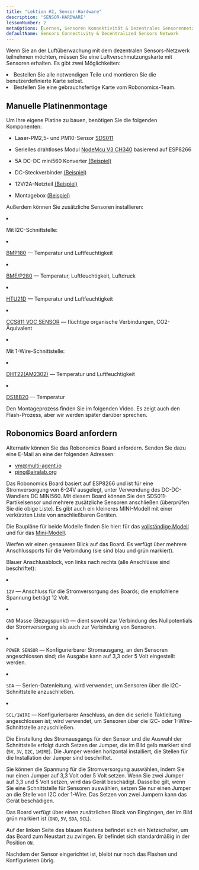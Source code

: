 ```yaml
---
title: "Lektion #2, Sensor-Hardware"
description: 'SENSOR-HARDWARE'
lessonNumber: 2
metaOptions: [Lernen, Sensoren Konnektivität & Dezentrales Sensorennetzwerk]
defaultName: Sensors Connectivity & Decentralized Sensors Network
---
```


Wenn Sie an der Luftüberwachung mit dem dezentralen Sensors-Netzwerk teilnehmen möchten, müssen Sie eine Luftverschmutzungskarte mit Sensoren erhalten. Es gibt zwei Möglichkeiten:

<List>

<li>Bestellen Sie alle notwendigen Teile und montieren Sie die benutzerdefinierte Karte selbst.</li>
<li>Bestellen Sie eine gebrauchsfertige Karte vom Robonomics-Team.</li>

</List>

## Manuelle Platinenmontage

Um Ihre eigene Platine zu bauen, benötigen Sie die folgenden Komponenten:

- Laser-PM2,5- und PM10-Sensor [SDS011](https://www.amazon.com/SDS011-Qualitätsdetektion-Konditionierung-Monitor/dp/B07FSDMRR5)

- Serielles drahtloses Modul [NodeMcu V3 CH340](https://www.amazon.com/ACEIRMC-Wireless-Development-Compatible-MicroPython/dp/B092ZCG2X2) basierend auf ESP8266

- 5A DC-DC mini560 Konverter [(Beispiel)](https://www.amazon.com/Alinan-Efficiency-Converter-Regulator-Stabilized/dp/B09W8P1QNM)

- DC-Steckverbinder [(Beispiel)](https://www.amazon.com/CenryKay-DC-099-Threaded-Verbindenor-Adapter/dp/B08CMMQMP6?th=1)

- 12V/2А-Netzteil [(Beispiel)](https://www.amazon.com/TMEZON-Power-Adapter-Supply-2-1mm/dp/B00Q2E5IXW)

- Montagebox [(Beispiel)](https://www.amazon.com/LeMotech-Dustproof-Waterproof-Electrical-300mmx250mmx120mm/dp/B075DHT7X2/ref=sxin_18_ac_d_mf_brs?ac_md=7-4-TGVNb3RlY2g%3D-ac_d_mf_brs_brs&content-id=amzn1.sym.1ad31f34-ba12-4dca-be4b-f62f7f5bb10d%3Aamzn1.sym.1ad31f34-ba12-4dca-be4b-f62f7f5bb10d&crid=2ZDX87O7MINYG&cv_ct_cx=junction+box+plastic&keywords=junction+box+plastic&pd_rd_i=B075DHT7X2&pd_rd_r=2bbd50d4-9ef9-4fa1-a1a2-e55c482bce49&pd_rd_w=EcHLy&pd_rd_wg=z42mC&pf_rd_p=1ad31f34-ba12-4dca-be4b-f62f7f5bb10d&pf_rd_r=WDAX58YZKG6YKZ70X5QE&qid=1676642125&sprefix=Junction+Box%2Caps%2C451&sr=1-4-8b2f235a-dddf-4202-bbb9-592393927392)

Außerdem können Sie zusätzliche Sensoren installieren:

<List  type="numbers">

<li>

Mit I2C-Schnittstelle:

<List>

<li>

[BMP180](https://cdn-shop.adafruit.com/datasheets/BST-BMP180-DS000-09.pdf) — Temperatur und Luftfeuchtigkeit

</li>

<li>

[BME/P280](https://www.mouser.com/datasheet/2/783/BST-BME280-DS002-1509607.pdf) — Temperatur, Luftfeuchtigkeit, Luftdruck

</li>

<li>

[HTU21D](https://eu.mouser.com/ProductDetail/Measurement-Specialties/HTU21D?qs=tx5doIiTu8oixw1WN5Uy8A%3D%3D) — Temperatur und Luftfeuchtigkeit

</li>

<li>

[CCS811 VOC SENSOR](https://www.sciosense.com/wp-content/uploads/documents/Application-Note-Baseline-Save-and-Restore-on-CCS811.pdf) — flüchtige organische Verbindungen, CO2-Äquivalent

</li>

</List>

</li>

<li>

Mit 1-Wire-Schnittstelle:

<List>

<li>

[DHT22(AM2302)](https://files.seeedstudio.com/wiki/Grove-Temperature_and_Humidity_Sensor_Pro/res/AM2302-EN.pdf) — Temperatur und Luftfeuchtigkeit

</li>

<li>

[DS18B20](https://cdn.sparkfun.com/datasheets/Sensors/Temp/DS18B20.pdf) — Temperatur

</li>

</List>

</li>

</List>

Den Montageprozess finden Sie im folgenden Video. Es zeigt auch den Flash-Prozess, aber wir werden später darüber sprechen.

<RoboAcademyYoutube link="https://www.youtube.com/watch?v=OdTd1sacCso" />

## Robonomics Board anfordern

Alternativ können Sie das Robonomics Board anfordern. Senden Sie dazu eine E-Mail an eine der folgenden Adressen:

- vm@multi-agent.io
- ping@airalab.org

Das Robonomics Board basiert auf ESP8266 und ist für eine Stromversorgung von 6-24V ausgelegt, unter Verwendung des DC-DC-Wandlers DC MINI560. Mit diesem Board können Sie den SDS011-Partikelsensor und mehrere zusätzliche Sensoren anschließen (überprüfen Sie die obige Liste). Es gibt auch ein kleineres MINI-Modell mit einer verkürzten Liste von anschließbaren Geräten.

<LessonImages figure figureCaption="Full model of Robonomics board" src="sensors-connectivity-course/lesson-2-1.png" alt="Full model of Robonomics board"/>

<LessonImages  figure figureCaption="Mini model of Robonomics board" src="sensors-connectivity-course/lesson-2-2.png" alt="Mini model of Robonomics board"/>

Die Baupläne für beide Modelle finden Sie hier: für das [vollständige Modell](https://oshwlab.com/ludovich88/aira_sensor_rev0-1) und für das [Mini-Modell](https://oshwlab.com/ludovich88/aira_sensor_d1_mini).

Werfen wir einen genaueren Blick auf das Board. Es verfügt über mehrere Anschlussports für die Verbindung (sie sind blau und grün markiert).

<LessonImages imageClasses="mb" src="sensors-connectivity-course/lesson-2-3.png" alt="Full model of Robonomics board"/>

Blauer Anschlussblock, von links nach rechts (alle Anschlüsse sind beschriftet):

<List>
  <li class="flex">

  <code>12V</code> — Anschluss für die Stromversorgung des Boards; die empfohlene Spannung beträgt 12 Volt.

  </li>

  <li class="flex">

  <code>GND</code> Masse (Bezugspunkt) — dient sowohl zur Verbindung des Nullpotentials der Stromversorgung als auch zur Verbindung von Sensoren.

  </li>

  <li class="flex">

  <code>POWER SENSOR</code> — Konfigurierbarer Stromausgang, an den Sensoren angeschlossen sind; die Ausgabe kann auf 3,3 oder 5 Volt eingestellt werden.

  </li>

  <li class="flex">

  <code>SDA</code> — Serien-Datenleitung, wird verwendet, um Sensoren über die I2C-Schnittstelle anzuschließen.

  </li>

  <li class="flex">

  <code>SCL/1WIRE</code> — Konfigurierbarer Anschluss, an den die serielle Taktleitung angeschlossen ist; wird verwendet, um Sensoren über die I2C- oder 1-Wire-Schnittstelle anzuschließen.

  </li>
</List>

Die Einstellung des Stromausgangs für den Sensor und die Auswahl der Schnittstelle erfolgt durch Setzen der Jumper, die im Bild gelb markiert sind (`5V`, `3V`, `I2C`, `1WIRE`). Die Jumper werden horizontal installiert, die Stellen für die Installation der Jumper sind beschriftet.


<RoboAcademyNote type="warning" title="WARNING">
Sie können die Spannung für die Stromversorgung auswählen, indem Sie nur einen Jumper auf 3,3 Volt oder 5 Volt setzen. Wenn Sie zwei Jumper auf 3,3 und 5 Volt setzen, wird das Gerät beschädigt. Dasselbe gilt, wenn Sie eine Schnittstelle für Sensoren auswählen, setzen Sie nur einen Jumper an die Stelle von I2C oder 1-Wire. Das Setzen von zwei Jumpern kann das Gerät beschädigen.
</RoboAcademyNote>

Das Board verfügt über einen zusätzlichen Block von Eingängen, der im Bild grün markiert ist (`GND`, `5V`, `SDA`, `SCL`).

Auf der linken Seite des blauen Kastens befindet sich ein Netzschalter, um das Board zum Neustart zu zwingen. Er befindet sich standardmäßig in der Position `ON`.

Nachdem der Sensor eingerichtet ist, bleibt nur noch das Flashen und Konfigurieren übrig.
